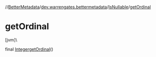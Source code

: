 //[BetterMetadata](../../../index.md)/[dev.warrengates.bettermetadata](../index.md)/[IsNullable](index.md)/[getOrdinal](get-ordinal.md)

# getOrdinal

[jvm]\

final [Integer](https://docs.oracle.com/javase/8/docs/api/java/lang/Integer.html)[getOrdinal](get-ordinal.md)()
